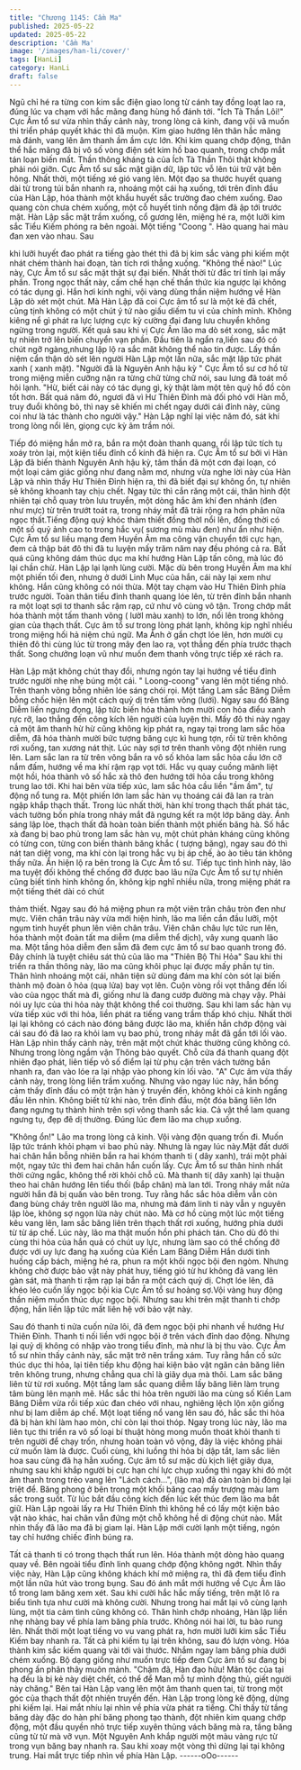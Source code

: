 ```yaml
---
title: "Chương 1145: Cầm Ma"
published: 2025-05-22
updated: 2025-05-22
description: 'Cầm Ma'
image: '/images/han-li/cover/'
tags: [HanLi]
category: HanLi
draft: false
---
```


Ngũ chỉ hé ra từng con kim sắc điện giao long từ cánh tay đồng
loạt lao ra, đúng lúc va chạm với hắc mãng đang hùng hổ đánh
tới.
"Ích Tà Thần Lôi!"
Cực Âm tổ sư vừa nhìn thấy cảnh này, trong lòng cả kinh, đang
vội vã muốn thi triển pháp quyết khác thì đã muộn.
Kim giao hướng lên thân hắc mãng mà đánh, vang lên âm thanh
ầm ầm cực lớn.
Khi kim quang chớp động, thân thể hắc mãng đã bị vô số vòng
điện sét kim hồ bao quanh, trong chớp mắt tán loạn biến mất.
Thần thông kháng tà của Ích Tà Thần Thôi thật không phải nói
giỡn.
Cực Âm tổ sư sắc mặt giận dữ, lập tức vỗ lên túi trữ vật bên
hông.
Nhất thời, một tiếng xé gió vang lên. Một đạo sa thước huyết
quang dài từ trong túi bắn nhanh ra, nhoáng một cái hạ xuống, tới
trên đỉnh đầu của Hàn Lập, hóa thành một khẩu huyết sắc trường
đao chém xuống.
Đao quang còn chưa chém xuống, một cỗ huyết tinh nồng đậm đã
ập tới trước mặt.
Hàn Lập sắc mặt trầm xuống, cổ gương lên, miệng hé ra, một
lưỡi kim sắc Tiểu Kiếm phóng ra bên ngoài.
Một tiếng "Coong ". Hào quang hai màu đan xen vào nhau. Sau

khi lưỡi huyết đao phát ra tiếng gào thét thì đã bị kim sắc vàng phi
kiếm một nhát chém thành hai đoạn, tàn tích rơi thẳng xuống.
"Không thể nào!"
Lúc này, Cực Âm tổ sư sắc mặt thật sự đại biến. Nhất thời từ đắc
trí tỉnh lại mấy phần.
Trong ngọc thất này, cấm chế hạn chế thần thức kia ngược lại
không có tác dụng gì.
Hắn hơi kinh nghi, vội vàng dùng thần niệm hướng về Hàn Lập dò
xét một chút.
Mà Hàn Lập đã coi Cực âm tổ sư là một kẻ đã chết, cũng tịnh
không có một chút ý tứ nào giấu diếm tu vi của chính mình.
Không kiêng nể gì phát ra lực lượng cực kỳ cường đại đang lưu
chuyển không ngừng trong người.
Kết quả sau khi vị Cực Âm lão ma dò sét xong, sắc mặt tự nhiên
trở lên biến chuyển vạn phần.
Đầu tiên là ngẩn ra,liền sau đó có chút ngỡ ngàng,nhưng lập lộ ra
sắc măt không thể nào tin được. Lấy thần niệm cẩn thận dò sét
lên người Hàn Lập một lần nữa, sắc mặt lập tức phát xanh ( xanh
mặt).
"Người đã là Nguyên Anh hậu kỳ "
Cực Âm tổ sư cơ hồ từ trong miệng miễn cưỡng nặn ra từng chữ
từng chữ nói, sau lưng đã toát mồ hôi lạnh.
"Hừ, biết cái này có tác dụng gì, kỳ thật làm một tên quỷ hồ đồ
còn tốt hơn. Bất quá năm đó, ngươi đã vì Hư Thiên Đỉnh mà đối
phó với Hàn mỗ, truy đuổi không bỏ, thì nay sẽ khiến mi chết ngay
dưới cái đỉnh này, cũng coi như là tác thành cho người vậy."
Hàn Lập nghĩ lại việc năm đó, sát khí trong lòng nổi lên, giọng cực
kỳ âm trầm nói.

Tiếp đó miệng hắn mở ra, bắn ra một đoàn thanh quang, rồi lập
tức tích tụ xoáy tròn lại, một kiện tiểu đỉnh cổ kính đã hiện ra.
Cực Âm tổ sư bởi vì Hàn Lập đã biến thành Nguyên Anh hậu kỳ,
tâm thần đã một cơn đại loạn, có một loại cảm giác giống như
đang nằm mơ, nhưng vừa nghe lời này của Hàn Lập và nhìn thấy
Hư Thiên Đỉnh hiện ra, thì đã biết đại sự không ổn, tự nhiên sẽ
không khoanh tay chịu chết.
Ngay tức thì cắn răng một cái, thân hình đột nhiên tại chỗ quay
tròn lưu truyển, một dòng hắc âm khí đen nhánh (đen như mực)
từ trên trướt toát ra, trong nháy mắt đã trải rộng ra hơn phân nửa
ngọc thất.Tiếng động quỷ khóc thảm thiết đồng thờI nổi lên, đồng
thời có một số quỷ ảnh cao to trong hắc vụ( sương mù màu đen)
như ẩn như hiện.
Cực Âm tổ sư liều mạng đem Huyền Âm ma công vận chuyển tới
cực hạn, đem cả thập bát đô thi đã tu luyện mấy trăm năm nay
đều phóng cả ra. Bất quá cũng không dám thúc dục ma khí
hướng Hàn Lập tấn công, mà lúc đó lại chần chừ.
Hàn Lập lại lạnh lùng cười.
Mặc dù bên trong Huyền Âm ma khí một phiến tối đen, nhưng ở
dưới Linh Mục của hắn, cái này lại xem như không.
Hắn cũng không có nói thừa. Một tay chạm vào Hư Thiên Đỉnh
phía trước người.
Toàn thân tiểu đỉnh thanh quang lóe lên, từ trên đỉnh bắn nhanh ra
một loạt sợi tơ thanh sắc rậm rạp, cứ như vô cùng vô tận. Trong
chớp mắt hóa thành một tấm thanh võng ( lườI màu xanh) to lớn,
nổi lên trong không gian của thạch thất.
Cực âm tổ sư trong lòng phát lạnh, không kịp nghĩ nhiều trong
miệng hối hả niệm chú ngữ.
Ma Ảnh ở gần chợt lóe lên, hơn mười cụ thiên đô thi cùng lúc từ
trong mây đen lao ra, vọt thẳng đến phía trước thạch thất. Song
chưởng loạn vũ như muốn đem thanh võng trực tiếp xé rách ra.

Hàn Lập mặt không chút thay đổi, nhưng ngón tay lại hướng về
tiểu đỉnh trước người nhẹ nhẹ búng một cái.
" Loong-coong" vang lên một tiếng nhỏ. Trên thanh võng bỗng
nhiên lóe sáng chói rọi. Một tầng Lam sắc Băng Diễm bỗng chốc
hiện lên một cách quỷ dị trên tấm võng (lưới). Ngay sau đó Băng
Diễm liền ngưng đọng, lập tức biến hóa thành hơn mười con hỏa
điểu xanh rực rỡ, lao thẳng đến công kích lên người của luyện thi.
Mấy đô thi này ngay cả một âm thanh hừ hừ cũng không kịp phát
ra, ngay tại trong lam sắc hỏa diễm, đã hóa thành mười bức
tượng băng cực kì hung tợn, rồi từ trên không rơi xuống, tan
xương nát thịt.
Lúc này sợi tơ trên thanh võng đột nhiên rung lên. Lam sắc lan ra
từ trên võng bắn ra vô số khỏa lam sắc hỏa cầu lớn cỡ nắm đấm,
hướng về ma khí rậm rạp vọt tới. Hắc vụ quay cuồng mãnh liệt
một hồi, hóa thành vô số hắc xà thô đen hướng tới hỏa cầu trong
không trung lao tới.
Khi hai bên vừa tiếp xúc, lam sắc hỏa cầu liền "ầm ầm", tự động
nổ tung ra. Một phiến lớn lam sắc hàn vụ thoáng cái đã lan ra tràn
ngập khắp thạch thất.
Trong lúc nhất thời, hàn khí trong thạch thất phát tác, vách tường
bốn phía trong nháy mắt đã ngưng kết ra một lớp băng dày.
Ánh sáng lập lòe, thạch thất đã hoàn toàn biến thành một phiến
băng hà.
Số hắc xà đang bị bao phủ trong lam sắc hàn vụ, một chút phản
kháng cũng không có từng con, từng con biến thành băng khắc (
tượng băng), ngay sau đó thì nát tan diệt vong, ma khí còn lại
trong hắc vụ bị áp chế, ào ào tiêu tán không thấy nữa. Ẩn hiện lộ
ra bên trong là Cực Âm tổ sư. Tiếp tục tình hình này, lão ma tuyệt
đối không thể chống đỡ được bao lâu nữa
Cực Âm tổ sư tự nhiên cũng biết tình hình không ổn, không kịp
nghĩ nhiều nữa, trong miệng phát ra một tiếng thét dài có chút

thảm thiết. Ngay sau đó há miệng phun ra một viên trân châu tròn
đen như mực.
Viên chân trâu này vừa mới hiện hình, lão ma liền cắn đầu lưỡi,
một ngụm tinh huyết phun lên viên chân trâu.
Viên chân châu lực tức run lên, hóa thành một đoàn tất ma diễm
(ma diễm thể dịch), vây xung quanh lão ma. Một tầng hỏa diễm
đen sẫm đã đem cực âm tổ sư bao quanh trong đó.
Đây chính là tuyệt chiêu sát thủ của lão ma "Thiên Bộ Thi Hỏa"
Sau khi thi triển ra thần thông này, lão ma cũng khôi phục lại được
mấy phần tự tin. Thân hình nhoáng một cái, nhân tiện sử dùng
đám ma khí còn sót lại biến thành mộ đoàn ô hỏa (quạ lửa) bay
vọt lên. Cuộn vòng rồi vọt thẳng đến lối vào của ngọc thất mà đi,
giống như là đang cướp đường mà chạy vậy.
Phải nói uy lực của thi hỏa này thật không thể coi thường. Sau khi
lam sắc hàn vụ vừa tiếp xúc với thi hỏa, liền phát ra tiếng vang
trầm thấp khó chịu. Nhất thời lại lại không có cách nào đóng băng
được lão ma, khiến hắn chớp động vài cái sau đó đã lao ra khỏi
lam vụ bao phủ, trong nháy mắt đã gần tới lối vào.
Hàn Lập nhìn thấy cảnh này, trên mặt một chút khác thường cũng
không có. Nhưng trong lòng ngầm vận Thông bảo quyết.
Chỗ cửa đá thanh quang đột nhiên đạo phát, liên tiếp vô số điểm
lại từ phụ cận trên vách tường bắn nhanh ra, đan vào lóe ra lại
nhập vào phong kín lối vào.
"A" Cực âm vừa thấy cảnh này, trong lòng liền trầm xuống.
Nhưng vào ngay lúc này, hắn bống cảm thấy đỉnh đầu có một trận
hàn ý truyền đến, không khỏi cả kinh ngẩng đầu lên nhìn.
Không biết từ khi nào, trên đỉnh đầu, một đóa băng liên lớn đang
ngưng tụ thành hình trên sợi võng thanh sắc kia. Cả vật thể lam
quang ngưng tụ, đẹp đẽ dị thường. Đúng lúc đem lão ma chụp
xuống.

"Không ổn!" Lão ma trong lòng cả kinh. Vội vàng độn quang trốn
đi. Muốn lập tức tránh khỏi phạm vi bao phủ này.
Nhưng là ngay lúc này.Mặt đất dưới hai chân hắn bỗng nhiên bắn
ra hai khóm thanh ti ( dây xanh), trái một phải một, ngay tức thì
đem hai chân hắn cuốn lấy.
Cực Âm tổ sư thân hình nhất thời cứng ngắc, không thể rời khỏi
chỗ cũ. Mà thanh ti( dây xanh) lại thuận theo hai chân hướng lên
tiểu thối (bắp chân) mà lan tới. Trong nháy mắt nửa người hắn đã
bị quấn vào bên trong.
Tuy rằng hắc sắc hỏa diễm vẫn còn đang bùng cháy trên ngườI
lão ma, nhưng mà đám linh ti này vẫn y nguyên lập lòe, không sợ
ngọn lửa này chút nào.
Mà cơ hồ cùng một lúc một tiếng kêu vang lên, lam sắc băng liên
trên thạch thất rơi xuống, hướng phía dưới từ từ áp chế.
Lúc này, lão ma thật muốn hồn phi phách tán.
Cho dù đô thi cùng thi hỏa của hắn quả có chút uy lực, nhưng làm
sao có thể chống đỡ được với uy lực đang hạ xuống của Kiền
Lam Băng Diễm
Hắn dưới tình huống cấp bách, miệng hé ra, phun ra một khối
ngọc bội đen ngòm.
Nhưng không chờ được bảo vật này phát huy, tiếng gió từ hư
không đã vang lên gàn sát, mà thanh ti rậm rạp lại bắn ra một
cách quỷ dị.
Chợt lóe lên, đã khéo léo cuốn lấy ngọc bội kia
Cực Âm tổ sư hoảng sợ.Vội vàng huy động thần niệm muốn thúc
dục ngọc bội.
Nhưng sau khi trên mặt thanh ti chớp động, hắn liền lập tức mất
liên hệ với bảo vật này.

Sau đó thanh ti nửa cuốn nửa lôi, đã đem ngọc bội phi nhanh về
hướng Hư Thiên Đỉnh.
Thanh ti nối liền với ngọc bội ở trên vách đỉnh dao động. Nhưng
lại quỷ dị không có nhập vào trong tiểu đỉnh, mà như là bị thu vào.
Cực Âm tổ sư nhìn thấy cảnh này, sắc mặt trở nên trắng xám.
Tuy rằng hắn cố sức thúc dục thi hỏa, lại tiên tiếp khu động hai
kiện bảo vật ngăn cản băng liên trên không trung, nhưng chẳng
qua chỉ là giãy dụa mà thôi.
Lam sắc băng liên từ từ rơi xuống. Một tầng lam sắc quang diễm
lấy băng liên làm trung tâm bùng lên mạnh mẽ.
Hắc sắc thi hỏa trên người lão ma cùng số Kiền Lam Băng Diễm
vừa rồi tiếp xúc đan chéo với nhau, nghiêng lệch lộn xộn giống
như bị lam diễm áp chế. Một loạt tiếng nổ vang lên sau đó, hắc
sắc thi hỏa đã bị hàn khí làm hao mòn, chỉ còn lại thoi thóp.
Ngay trong lúc này, lão ma liên tục thi triển ra vô số loại bí thuật
hòng mong muốn thoát khỏi thanh ti trên người để chạy trốn,
nhưng hoàn toàn vô vộng, đây là việc không phải cứ muốn làm là
được.
Cuối cùng, khi luồng thi hỏa bị dập tắt, lam sắc liên hoa sau cùng
đã hạ hẳn xuống.
Cực âm tổ sư mặc dù kịch liệt giãy dụa, nhưng sau khi khắp
người bị cực hạn chí lực chụp xuống thì ngay khi đó một âm
thanh trong trẻo vang lên "Lách cách…", (lão ma) đã oàn toàn bị
đông lại triệt để. Băng phong ở bên trong một khối băng cao mấy
trượng màu lam sắc trong suốt.
Từ lúc bắt đầu công kích đến lúc kết thúc đem lão ma bắt giữ.
Hàn Lập ngoài lấy ra Hư Thiên Đỉnh thì không hề có lấy một kiện
bảo vật nào khác, hai chân vẫn đứng một chỗ không hề di động
chút nào. Mắt nhìn thấy đã lão ma đã bị giam lại. Hàn Lập mới
cười lạnh một tiếng, ngón tay chỉ hướng chiếc đỉnh búng ra.

Tất cả thanh ti có trong thạch thất run lên. Hóa thành một dòng
hào quang quay về. Bên ngoài tiểu đỉnh linh quang chớp động
không ngớt.
Nhìn thấy việc này, Hàn Lập cũng không khách khí mở miệng ra,
thì đã đem tiểu đỉnh một lần nữa hút vào trong bụng. Sau đó ánh
mắt mới hướng về Cực Âm lão tổ trong lam băng xem xét. Sau
khi cười hắc hắc mấy tiếng, trên mặt lô ra biểu tình tựa như cười
mà không cười. Nhưng trong hai mắt lại vô cùng lạnh lùng, một
tia cảm tình cũng không có.
Thân hình chớp nhoáng, Hàn lập liền nhẹ nhàng bay về phía lam
băng phía trước. Không nói hai lời, tu bào rung lên. Nhất thời một
loạt tiếng vo vu vang phát ra, hơn mười lưỡi kim sắc Tiểu Kiếm
bay nhanh ra. Tất cả phi kiếm tụ lại trên không, sau đó lượn vòng.
Hóa thành kim sắc kiếm quang vài tới vài thước. Nhắm ngay lam
băng phía dưới chém xuống. Bộ dạng giống như muốn trực tiếp
đem Cực âm tổ sư đang bị phong ấn phân thây muôn mảnh.
"Chậm đã, Hàn đạo hữu! Mãn tộc của tại hạ đều là bị kẻ này diệt
chết, có thể để Man mỗ tự mình động thủ, giết người này chăng."
Bên tai Hàn Lập vang lên một âm thanh quen tai, từ trong một góc
của thạch thất đột nhiên truyền đến.
Hàn Lập trong lòng kẽ động, dừng phi kiếm lại. Hai mắt nhíu lại
nhìn về phía vừa phát ra tiếng.
Chỉ thấy từ tầng băng dày đặc do hàn phí băng phong tạo thành,
đột nhiên kim quang chớp động, một đầu quyền nhỏ trực tiếp
xuyên thủng vách băng mà ra, tầng băng cũng từ từ mà vỡ vụn.
Một Nguyên Anh khắp người một màu vàng rực từ trong vụn
băng bay nhanh ra. Sau khi xoay một vòng thì dừng lại tại không
trung. Hai mắt trực tiếp nhìn về phía Hàn Lập.
------oOo------
